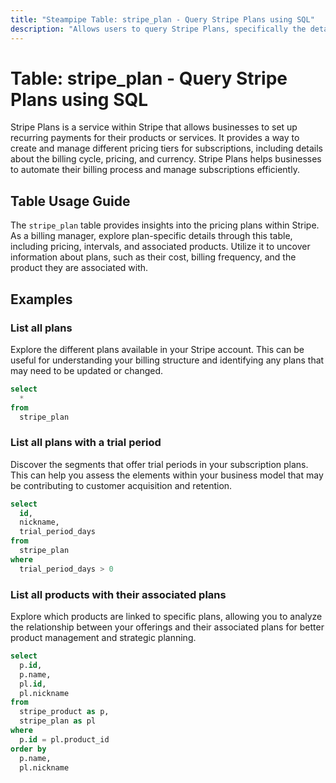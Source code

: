 ```yaml
---
title: "Steampipe Table: stripe_plan - Query Stripe Plans using SQL"
description: "Allows users to query Stripe Plans, specifically the details of each pricing plan for products, providing insights into billing and subscription patterns."
---
```


# Table: stripe_plan - Query Stripe Plans using SQL

Stripe Plans is a service within Stripe that allows businesses to set up recurring payments for their products or services. It provides a way to create and manage different pricing tiers for subscriptions, including details about the billing cycle, pricing, and currency. Stripe Plans helps businesses to automate their billing process and manage subscriptions efficiently.

## Table Usage Guide

The `stripe_plan` table provides insights into the pricing plans within Stripe. As a billing manager, explore plan-specific details through this table, including pricing, intervals, and associated products. Utilize it to uncover information about plans, such as their cost, billing frequency, and the product they are associated with.

## Examples

### List all plans
Explore the different plans available in your Stripe account. This can be useful for understanding your billing structure and identifying any plans that may need to be updated or changed.

```sql
select
  *
from
  stripe_plan
```

### List all plans with a trial period
Discover the segments that offer trial periods in your subscription plans. This can help you assess the elements within your business model that may be contributing to customer acquisition and retention.

```sql
select
  id,
  nickname,
  trial_period_days
from
  stripe_plan
where
  trial_period_days > 0
```

### List all products with their associated plans
Explore which products are linked to specific plans, allowing you to analyze the relationship between your offerings and their associated plans for better product management and strategic planning.

```sql
select
  p.id,
  p.name,
  pl.id,
  pl.nickname
from
  stripe_product as p,
  stripe_plan as pl
where
  p.id = pl.product_id
order by
  p.name,
  pl.nickname
```